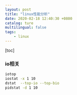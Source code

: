```yaml
---
layout: post
title: "linux性能分析"
date: 2020-02-18 12:40:30 +0800
catalog: ture
multilingual: false
tags:
    - linux
---
```

[toc]

### io相关

```bash
iotop
iostat -x 1 10
dstat  --top-io --top-bio
pidstat -d 1 10
```
